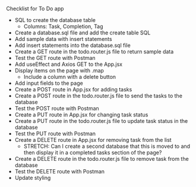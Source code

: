 Checklist for To Do app

 * SQL to create the database table
    * Columns: Task, Completion, Tag
 * Create a database.sql file and add the create table SQL
 * Add sample data with insert statements
 * Add insert statements into the database.sql file
 * Create a GET route in the todo.router.js file to return sample data
 * Test the GET route with Postman
 * Add useEffect and Axios GET to the App.jsx
 * Display items on the page with .map
    * Include a column with a delete button
 * Add input fields to the page
 * Create a POST route in App.jsx for adding tasks
 * Create a POST route in the todo.router.js file to send the tasks to the database
 * Test the POST route with Postman
 * Create a PUT route in App.jsx for changing task status
 * Create a PUT route in the todo.router.js file to update task status in the database
 * Test the PUT route with Postman
 * Create a DELETE route in App.jsx for removing task from the list
    * STRETCH: Can I create a second database that this is moved to and then display it in a completed tasks section of the page?
 * Create a DELETE route in the todo.router.js file to remove task from the database
 * Test the DELETE route with Postman
 * Update styling
